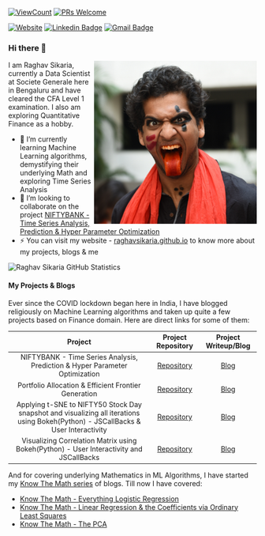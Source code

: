 <!--
**raghavsikaria/raghavsikaria** is a ✨ _special_ ✨ repository because its `README.md` (this file) appears on your GitHub profile.

Here are some ideas to get you started:

- 🔭 I’m currently working on ...
- 🌱 I’m currently learning ...
- 👯 I’m looking to collaborate on ...
- 🤔 I’m looking for help with ...
- 💬 Ask me about ...
- 📫 How to reach me: ...
- 😄 Pronouns: ...
- ⚡ Fun fact: ...

- OTHER VIEW COUNTERS
![Visitor Count](https://profile-counter.glitch.me/raghavsikaria/count.svg)
[![HitCount](http://hits.dwyl.com/raghavsikaria/raghavsikaria.svg)](http://hits.dwyl.com/raghavsikaria/raghavsikaria)
-->


[![ViewCount](https://views.whatilearened.today/views/github/raghavsikaria/raghavsikaria.svg)](https://github.com/raghavsikaria) 
[![PRs Welcome](https://img.shields.io/badge/PRs-welcome-brightgreen.svg?style=flat&logo=github)](https://github.com/raghavsikaria)
<br>

[![Website](https://img.shields.io/badge/-My_Website-black?style=flat-square&logo=Nextdoor&logoColor=white&color=black&link=https://raghavsikaria.github.io/)](https://raghavsikaria.github.io/)
[![Linkedin Badge](https://img.shields.io/badge/-raghavsikaria-blue?style=flat-square&logo=Linkedin&logoColor=white&link=https://www.linkedin.com/in/raghavsikaria/)](https://www.linkedin.com/in/raghavsikaria/)
[![Gmail Badge](https://img.shields.io/badge/-raghavsikaria9@gmail.com-c14438?style=flat-square&logo=Gmail&logoColor=white&link=mailto:raghavsikaria9@gmail.com)](mailto:raghavsikaria9@gmail.com)

### Hi there 👋

<img src = 'https://github.com/raghavsikaria/raghavsikaria/blob/master/assets/my_profile.png' height="330" width="330" alt = 'This is me!' align='right'/>

I am Raghav Sikaria, currently a Data Scientist at Societe Generale here in Bengaluru and have cleared the CFA Level 1 examination. I also am exploring Quantitative Finance as a hobby.

- 🌱 I’m currently learning Machine Learning algorithms, demystifying their underlying Math and exploring Time Series Analysis
- 👯 I’m looking to collaborate on the project [NIFTYBANK - Time Series Analysis, Prediction & Hyper Parameter Optimization](https://github.com/raghavsikaria/Project-Rajasuyya)
- ⚡ You can visit my website - [raghavsikaria.github.io](https://raghavsikaria.github.io) to know more about my projects, blogs & me

![Raghav Sikaria GitHub Statistics](https://github-readme-stats.vercel.app/api?username=raghavsikaria&show_icons=true&theme=dracula)

#### My Projects & Blogs

Ever since the COVID lockdown began here in India, I have blogged religiously on Machine Learning algorithms and taken up quite a few projects based on Finance domain. Here are direct links for some of them:

| Project | Project Repository | Project Writeup/Blog |
| :---:         |     :---:      | :---: |
| NIFTYBANK - Time Series Analysis, Prediction & Hyper Parameter Optimization | [Repository](https://github.com/raghavsikaria/Project-Rajasuyya) | [Blog](https://raghavsikaria.github.io/posts/2020-06-20-time-series-analysis-and-prediction) |
| Portfolio Allocation & Efficient Frontier Generation | [Repository](https://github.com/raghavsikaria/Portfolio-Optimization-and-Efficient-Frontier) | [Blog](https://raghavsikaria.github.io/posts/2020-05-31-portfolio-allocation-and-efficient-frontier-generation) |
| Applying t-SNE to NIFTY50 Stock Day snapshot and visualizing all iterations using Bokeh(Python) - JSCallBacks & User Interactivity | [Repository](https://github.com/raghavsikaria/t-SNE-Visualization-on-NIFTY50) | [Blog](https://raghavsikaria.github.io/posts/2020-04-06-applying-t-sne-to-nifty50-stock-day-snapshot) |
| Visualizing Correlation Matrix using Bokeh(Python) - User Interactivity and JSCallBacks | [Repository](https://github.com/raghavsikaria/Bokeh_CorrelationMatrix) | [Blog](https://raghavsikaria.github.io/posts/2020-03-27-visualizing-correlation-matrix-using-bokeh) |

And for covering underlying Mathematics in ML Algorithms, I have started my [Know The Math series](https://raghavsikaria.github.io/tag/know_the_math) of blogs. Till now I have covered:

- [Know The Math - Everything Logistic Regression](https://raghavsikaria.github.io/posts/2020-07-01-ktm-logistic-regression)
- [Know The Math - Linear Regression & the Coefficients via Ordinary Least Squares](https://raghavsikaria.github.io/posts/2020-06-25-ktm-linear-regression)
- [Know The Math - The PCA](https://raghavsikaria.github.io/posts/2020-07-16-ktm-pca)